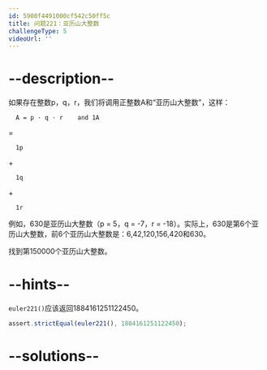 ```yaml
---
id: 5900f4491000cf542c50ff5c
title: 问题221：亚历山大整数
challengeType: 5
videoUrl: ''
---
```


# --description--

如果存在整数p，q，r，我们将调用正整数A和“亚历山大整数”，这样：

```
  A = p · q · r    and 1A 
```

=

```
  1p 
```

\+

```
  1q 
```

\+

```
  1r 
```

例如，630是亚历山大整数（p = 5，q = -7，r = -18）。实际上，630是第6个亚历山大整数，前6个亚历山大整数是：6,42,120,156,420和630。

找到第150000个亚历山大整数。

# --hints--

`euler221()`应该返回1884161251122450。

```js
assert.strictEqual(euler221(), 1884161251122450);
```

# --solutions--

